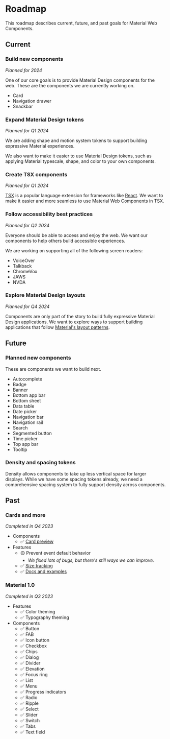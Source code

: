 <!-- catalog-only-start --><!-- ---
name: Roadmap
title: Roadmap
order: 3
-----><!-- catalog-only-end -->

# Roadmap

<!-- go/mwc-roadmap -->

<!--*
# Document freshness: For more information, see go/fresh-source.
freshness: { owner: 'lizmitchell' reviewed: '2024-01-19' }
*-->

<!-- [TOC] -->

This roadmap describes current, future, and past goals for Material Web
Components.

<!--#include file="../googlers/roadmap.md" -->

## Current

### Build new components

*Planned for 2024*

One of our core goals is to provide Material Design components for the web.
These are the components we are currently working on.

*   Card
*   Navigation drawer
*   Snackbar

### Expand Material Design tokens

*Planned for Q1 2024*

We are adding shape and motion system tokens to support building expressive
Material experiences.

We also want to make it easier to use Material Design tokens, such as applying
Material typescale, shape, and color to your own components.

### Create TSX components

*Planned for Q1 2024*

[TSX](https://www.typescriptlang.org/docs/handbook/jsx.html) is a popular
language extension for frameworks like [React](https://reactjs.org/). We want to
make it easier and more seamless to use Material Web Components in TSX.

### Follow accessibility best practices

*Planned for Q2 2024*

Everyone should be able to access and enjoy the web. We want our components to
help others build accessible experiences.

We are working on supporting all of the following screen readers:

*   VoiceOver
*   Talkback
*   ChromeVox
*   JAWS
*   NVDA

### Explore Material Design layouts

*Planned for Q4 2024*

Components are only part of the story to build fully expressive Material Design
applications. We want to explore ways to support building applications that
follow
[Material's layout patterns](https://m3.material.io/foundations/layout/understanding-layout/overview).

## Future

### Planned new components

These are components we want to build next.

*   Autocomplete
*   Badge
*   Banner
*   Bottom app bar
*   Bottom sheet
*   Data table
*   Date picker
*   Navigation bar
*   Navigation rail
*   Search
*   Segmented button
*   Time picker
*   Top app bar
*   Tooltip

### Density and spacing tokens

Density allows components to take up less vertical space for larger displays.
While we have some spacing tokens already, we need a comprehensive spacing
system to fully support density across components.

## Past

### Cards and more

*Completed in Q4 2023*

*   Components
    *   ✅
        [Card preview](https://github.com/material-components/material-web/tree/c9360e2310dee2896592649f8a8f9b03e2737bf2/labs/card)
*   Features
    *   🟡 Prevent event default behavior
        *   *We fixed lots of bugs, but there's still ways we can improve.*
    *   ✅
        [Size tracking](https://github.com/material-components/material-web/blob/c9360e2310dee2896592649f8a8f9b03e2737bf2/docs/size.md)
    *   ✅ [Docs and examples](https://material-web.dev/)

### Material 1.0

*Completed in Q3 2023*

*   Features
    *   ✅ Color theming
    *   ✅ Typography theming
*   Components
    *   ✅ Button
    *   ✅ FAB
    *   ✅ Icon button
    *   ✅ Checkbox
    *   ✅ Chips
    *   ✅ Dialog
    *   ✅ Divider
    *   ✅ Elevation
    *   ✅ Focus ring
    *   ✅ List
    *   ✅ Menu
    *   ✅ Progress indicators
    *   ✅ Radio
    *   ✅ Ripple
    *   ✅ Select
    *   ✅ Slider
    *   ✅ Switch
    *   ✅ Tabs
    *   ✅ Text field

